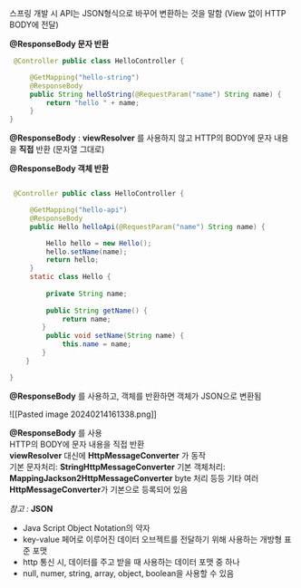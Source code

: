 스프링 개발 시 API는 JSON형식으로 바꾸어 변환하는 것을 말함
(View 없이 HTTP BODY에 전달)

**@ResponseBody 문자 반환**
```java
 @Controller public class HelloController {

     @GetMapping("hello-string")
     @ResponseBody
     public String helloString(@RequestParam("name") String name) {
         return "hello " + name;
     }
}
```

**@ResponseBody**
: **viewResolver** 를 사용하지 않고 HTTP의 BODY에 문자 내용을 **직접** 반환 (문자열 그대로)


**@ResponseBody 객체 반환** 
```java

 @Controller public class HelloController {

     @GetMapping("hello-api")
     @ResponseBody
     public Hello helloApi(@RequestParam("name") String name) {

         Hello hello = new Hello();
         hello.setName(name);
         return hello;
     }     
     static class Hello {
     
         private String name;
         
         public String getName() {
             return name;
		}
         public void setName(String name) {
             this.name = name;
		} 
	}

}
```

**@ResponseBody** 를 사용하고, 객체를 반환하면 객체가 JSON으로 변환됨


![[Pasted image 20240214161338.png]]

**@ResponseBody** 를 사용  
HTTP의 BODY에 문자 내용을 직접 반환  
**viewResolver** 대신에 **HttpMessageConverter** 가 동작  
기본 문자처리: **StringHttpMessageConverter**
기본 객체처리: **MappingJackson2HttpMessageConverter**
byte 처리 등등 기타 여러 **HttpMessageConverter**가 기본으로 등록되어 있음


 _참고 :_ **JSON**
- Java Script Object Notation의 약자
- key-value 페어로 이루어진 데이터 오브젝트를 전달하기 위해 사용하는 개방형 표준 포맷
- http 통신 시, 데이터를 주고 받을 때 사용하는 데이터 포맷 중 하나
- null, numer, string, array, object, boolean을 사용할 수 있음